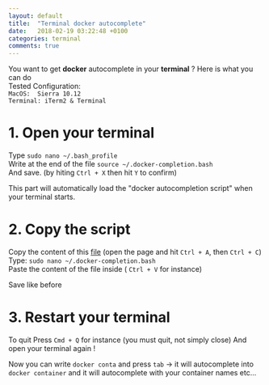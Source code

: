 ```yaml
---
layout: default
title:  "Terminal docker autocomplete"
date:   2018-02-19 03:22:48 +0100
categories: terminal
comments: true
---
```


You want to get **docker** autocomplete in your **terminal**  ? Here is what you can do  
Tested Configuration:  
`MacOS:  Sierra 10.12`  
`Terminal: iTerm2 & Terminal`

# 1.  Open your terminal


Type `sudo nano ~/.bash_profile`  
Write at the end of the file
`source ~/.docker-completion.bash`  
And save. (by hiting `Ctrl + X` then hit `Y` to confirm)

This part will automatically load the "docker autocompletion script" when your terminal starts.  

# 2.  Copy the script


Copy the content of this [file][gist]  (open the page and hit `Ctrl + A`, then `Ctrl + C`)  
Type: `sudo nano ~/.docker-completion.bash`  
Paste the content of the file inside ( `Ctrl + V` for instance)  

Save like before

# 3.  Restart your terminal

To quit Press `Cmd + Q` for instance (you must quit, not simply close)
And open your terminal again !

Now you can write `docker conta` and press `tab` -> it will autocomplete into `docker container` and it will autocomplete with your container names etc...

[gist]: https://gist.githubusercontent.com/guillim/632b4d13ef2a7954474dd7098e206b0b/raw/c139ed9fc9d3654e6dd25b38e288220255a22e8f/docker-completion.bash
